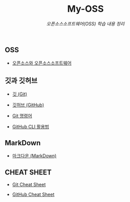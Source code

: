 <div align="center">
  
# My-OSS
*오픈소스소프트웨어(OSS) 학습 내용 정리*

</div>

<br/>

## OSS
- [오픈소스와 오픈소스소프트웨어](OSS.md)

## 깃과 깃허브
- [깃 (Git)](https://github.com/sumin0731/My-OSS/blob/main/%EA%B9%83%EA%B3%BC%20%EA%B9%83%ED%97%88%EB%B8%8C/%EA%B9%83%20(Git).md)
  
- [깃허브 (GitHub)](https://github.com/sumin0731/My-OSS/blob/main/%EA%B9%83%EA%B3%BC%20%EA%B9%83%ED%97%88%EB%B8%8C/%EA%B9%83%ED%97%88%EB%B8%8C%20(GitHub).md)   

- [Git 명령어](https://github.com/sumin0731/My-OSS/blob/main/%EA%B9%83%EA%B3%BC%20%EA%B9%83%ED%97%88%EB%B8%8C/Git%20%EB%AA%85%EB%A0%B9%EC%96%B4.md)
  
- [GitHub CLI 활용법](https://github.com/sumin0731/My-OSS/blob/main/%EA%B9%83%EA%B3%BC%20%EA%B9%83%ED%97%88%EB%B8%8C/GitHub%20CLI%20%ED%99%9C%EC%9A%A9%EB%B2%95.md)


## MarkDown
- [마크다운 (MarkDown)](MarkDown.md)


## CHEAT SHEET
- [Git Cheat Sheet](https://github.com/sumin0731/My-OSS/blob/main/CHEAT%20SHEET/Git%20Cheat%20Sheet.pdf)
  
- [GitHub Cheat Sheet](https://github.com/sumin0731/My-OSS/blob/main/CHEAT%20SHEET/GitHub%20Cheat%20Sheet.pdf)
